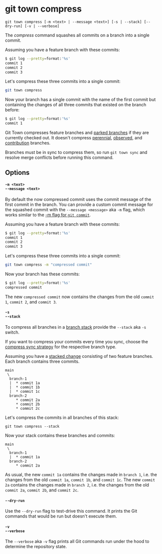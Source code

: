 # git town compress

```command-summary
git town compress [-m <text> | --message <text>] [-s | --stack] [--dry-run] [-v | --verbose]
```

The _compress_ command squashes all commits on a branch into a single commit.

Assuming you have a feature branch with these commits:

```bash
$ git log --pretty=format:'%s'
commit 1
commit 2
commit 3
```

Let's compress these three commits into a single commit:

```bash
git town compress
```

Now your branch has a single commit with the name of the first commit but
containing the changes of all three commits that existed on the branch before:

```bash
$ git log --pretty=format:'%s'
commit 1
```

Git Town compresses feature branches and
[parked branches](https://www.git-town.com/preferences/parked-branches) if they
are currently checked out. It doesn't compress
[perennial](https://www.git-town.com/preferences/perennial-branches),
[observed](https://www.git-town.com/preferences/observed-branches), and
[contribution](https://www.git-town.com/preferences/contribution-branches)
branches.

Branches must be in sync to compress them, so run `git town sync` and resolve
merge conflicts before running this command.

## Options

#### `-m <text>`<br>`--message <text>`

By default the now compressed commit uses the commit message of the first commit
in the branch. You can provide a custom commit message for the squashed commit
with the `--message <message>` aka `-m` flag, which works similar to the
[-m flag for `git commit`](https://git-scm.com/docs/git-commit#Documentation/git-commit.txt--mltmsggt).

Assuming you have a feature branch with these commits:

```bash
$ git log --pretty=format:'%s'
commit 1
commit 2
commit 3
```

Let's compress these three commits into a single commit:

```bash
git town compress -m "compressed commit"
```

Now your branch has these commits:

```bash
$ git log --pretty=format:'%s'
compressed commit
```

The new `compressed commit` now contains the changes from the old `commit 1`,
`commit 2`, and `commit 3`.

#### `-s`<br>`--stack`

To compress all branches in a [branch stack](../stacked-changes.md) provide the
`--stack` aka `-s` switch.

If you want to compress your commits every time you sync, choose the
[compress sync strategy](../preferences/sync-feature-strategy.md#compress) for
the respective branch type.

Assuming you have a [stacked change](../stacked-changes.md) consisting of two
feature branches. Each branch contains three commits.

```
main
 \
  branch-1
  |  * commit 1a
  |  * commit 1b
  |  * commit 1c
  branch-2
     * commit 2a
     * commit 2b
     * commit 2c
```

Let's compress the commits in all branches of this stack:

```
git town compress --stack
```

Now your stack contains these branches and commits:

```
main
 \
  branch-1
  |  * commit 1a
  branch-2
     * commit 2a
```

As usual, the new `commit 1a` contains the changes made in `branch 1`, i.e. the
changes from the old `commit 1a`, `commit 1b`, and `commit 1c`. The new
`commit 2a` contains the changes made in `branch 2`, i.e. the changes from the
old `commit 2a`, `commit 2b`, and `commit 2c`.

#### `--dry-run`

Use the `--dry-run` flag to test-drive this command. It prints the Git commands
that would be run but doesn't execute them.

#### `-v`<br>`--verbose`

The `--verbose` aka `-v` flag prints all Git commands run under the hood to
determine the repository state.
